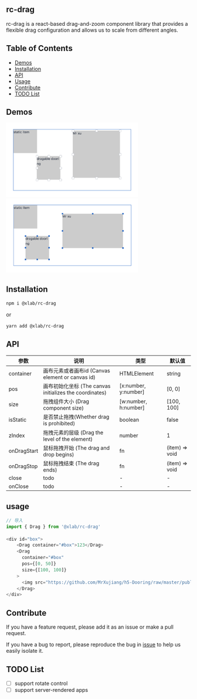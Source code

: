 ## rc-drag

rc-drag is a react-based drag-and-zoom component library that provides a flexible drag configuration and allows us to scale from different angles. 

## Table of Contents

- [Demos](#demos)
- [Installation](#installation)
- [API](#api)
- [Usage](#usage)
- [Contribute](#contribute)
- [TODO List](#todo-list)

## Demos
<img src="./01.png" width="360px" />
<img src="./02.png" width="360px" />

## Installation

``` bash
npm i @xlab/rc-drag
```
or
``` bash
yarn add @xlab/rc-drag
```

## API
|  参数  |  说明  |  类型  |  默认值  |
|  ---   |  ---  |  ---  |  ---  |
|  container  |  画布元素或者画布id (Canvas element or canvas id) |  HTMLElement | string  | document.body |
|  pos  |  画布初始化坐标 (The canvas initializes the coordinates)  |  [x:number, y:number]  |  [0, 0]  |
|  size  |  拖拽组件大小 (Drag component size)  |  [w:number, h:number]  |  [100, 100]  |
|  isStatic  |  是否禁止拖拽(Whether drag is prohibited)  | boolean |  false  |
|  zIndex  |  拖拽元素的层级 (Drag the level of the element)  |  number  |  1  |
|  onDragStart | 鼠标拖拽开始 (The drag and drop begins) | fn | (item) => void
|  onDragStop | 鼠标拖拽结束 (The drag ends) | fn | (item) => void
|  close  |  todo  |  -  |  -  |
|  onClose  |  todo  |  -  |   - |


## usage

``` js
// 导入
import { Drag } from '@xlab/rc-drag'

<div id="box">
    <Drag container="#box">123</Drag>
    <Drag 
      container="#box" 
      pos={[0, 50]}
      size={[100, 100]}
    >
      <img src="https://github.com/MrXujiang/h5-Dooring/raw/master/public/logo.png" />
    </Drag>
</div>

```

## Contribute

If you have a feature request, please add it as an issue or make a pull request.

If you have a bug to report, please reproduce the bug in [issue]() to help
us easily isolate it.

## TODO List

- [ ] support rotate control
- [ ] support server-rendered apps

